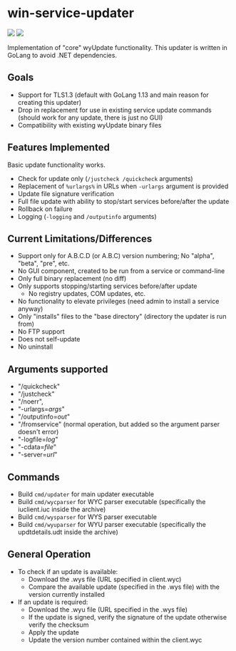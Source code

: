 # win-service-updater

![](https://github.com/huntresslabs/win-service-updater/workflows/Build/badge.svg)
![](https://github.com/huntresslabs/win-service-updater/workflows/Test/badge.svg)

Implementation of "core" wyUpdate functionality. This updater is written in GoLang to avoid .NET dependencies.

## Goals

- Support for TLS1.3 (default with GoLang 1.13 and main reason for creating this updater)
- Drop in replacement for use in existing service update commands (should work for any update, there is just no GUI)
- Compatibility with existing wyUpdate binary files

## Features Implemented

Basic update functionality works.

- Check for update only (`/justcheck /quickcheck` arguments)
- Replacement of `%urlargs%` in URLs when `-urlargs` argument is provided
- Update file signature verification
- Full file update with ability to stop/start services before/after the update
- Rollback on failure
- Logging (`-logging` and `/outputinfo` arguments)

## Current Limitations/Differences

- Support only for A.B.C.D (or A.B.C) version numbering; No "alpha", "beta", "pre", etc.
- No GUI component, created to be run from a service or command-line
- Only full binary replacement (no diff)
- Only supports stopping/starting services before/after update
  - No registry updates, COM updates, etc.
- No functionality to elevate privileges (need admin to install a service anyway)
- Only "installs" files to the "base directory" (directory the updater is run from)
- No FTP support
- Does not self-update
- No uninstall

## Arguments supported

- "/quickcheck"
- "/justcheck"
- "/noerr",
- "-urlargs=_args_"
- "/outputinfo=_out_"
- "/fromservice" (normal operation, but added so the argument parser doesn't error)
- "-logfile=_log_"
- "-cdata=_file_"
- "-server=_url_"

## Commands

- Build `cmd/updater` for main updater executable
- Build `cmd/wycparser` for WYC parser executable (specifically the iuclient.iuc inside the archive)
- Build `cmd/wysparser` for WYS parser executable
- Build `cmd/wyuparser` for WYU parser executable (specifically the updtdetails.udt inside the archive)

## General Operation

- To check if an update is available:
  - Download the .wys file (URL specified in client.wyc)
  - Compare the available update (specified in the .wys file) with the version currently installed
- If an update is required:
  - Download the .wyu file (URL specified in the .wys file)
  - If the update is signed, verify the signature of the update otherwise verify the checksum
  - Apply the update
  - Update the version number contained within the client.wyc
